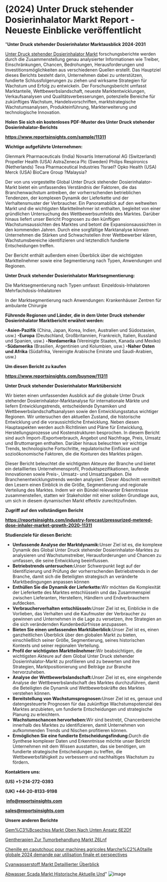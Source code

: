 # (2024) Unter Druck stehender Dosierinhalator Markt Report - Neueste Einblicke veröffentlicht

"<strong><b>Unter Druck stehender Dosierinhalator Marktausblick 2024-2031</b></strong>

<a href=https://www.reportsinsights.com/sample/11311>Unter Druck stehender Dosierinhalator Markt</a> forschungsberichte werden durch die Zusammenstellung genau analysierter Informationen wie Treiber, Einschränkungen, Chancen, Bedrohungen, Herausforderungen und Investitionsmöglichkeiten aus verschiedenen Quellen erstellt. Das Hauptziel dieses Berichts besteht darin, Unternehmen dabei zu unterstützen, fundierte Schlussfolgerungen zu ziehen und wirksame Strategien für Wachstum und Erfolg zu entwickeln. Der Forschungsbericht umfasst Marktanteile, Wettbewerbslandschaft, neueste Marktentwicklungen, Verkaufsanalysen und Qualitätsverbesserungen, potenzielle Bereiche für zukünftiges Wachstum, Handelsvorschriften, marktstrategische Wachstumsanalysen, Produkteinführung, Markterweiterung und technologische Innovation.

<strong><b>Holen Sie sich ein kostenloses PDF-Muster des Unter Druck stehender Dosierinhalator-Berichts</b></strong>

<a href=https://www.reportsinsights.com/sample/11311><strong><u>https://www.reportsinsights.com/sample/11311</u></strong></a>

<strong>Wichtige aufgeführte Unternehmen:</strong>

Glenmark Pharmaceuticals (India)
    Novartis International AG (Switzerland)
    Propeller Health (USA)
    AstraZeneca Plc (Sweden)
    Philips Respironics (Netherlands)
    Teva Pharmaceutical Industries ?Israel?
    Opko Health (USA)
    Merck (USA)
    BioCare Group ?Malaysia?

Der von uns vorgestellte Global Unter Druck stehender Dosierinhalator-Markt bietet ein umfassendes Verständnis der Faktoren, die das Branchenwachstum antreiben, der vorherrschenden betrieblichen Tendenzen, der komplexen Dynamik der Lieferkette und der Verhaltensmuster der Verbraucher. Ein Panoramablick auf den weltweiten Markt und die wichtigsten Marktteilnehmer ist enthalten, begleitet von einer gründlichen Untersuchung des Wettbewerbsumfelds des Marktes. Darüber hinaus liefert unser Bericht Prognosen zu den künftigen Wachstumsaussichten des Marktes und betont die Expansionsaussichten in den kommenden Jahren. Durch eine sorgfältige Marktanalyse können Unternehmen die Stärken und Schwachstellen ihrer Wettbewerber klären, Wachstumsbereiche identifizieren und letztendlich fundierte Entscheidungen treffen.

Der Bericht enthält außerdem einen Überblick über die wichtigsten Marktteilnehmer sowie eine Segmentierung nach Typen, Anwendungen und Regionen.

<strong>Unter Druck stehender Dosierinhalator Marktsegmentierung:</strong>

Die Marktsegmentierung nach Typen umfasst:
Einzeldosis-Inhalatoren
Mehrfachdosis-Inhalatoren

In der Marktsegmentierung nach Anwendungen:
Krankenhäuser
Zentren für ambulante Chirurgie

<strong><b>Führende Regionen und Länder, die in dem Unter Druck stehender Dosierinhalator Marktbericht erwähnt werden:</b></strong>

<strong><b>‣Asien-Pazifik</b></strong> (China, Japan, Korea, Indien, Australien und Südostasien, usw.)
<strong><b>‣Europa</b></strong> (Deutschland, Großbritannien, Frankreich, Italien, Russland und Spanien, usw.)
‣<strong><b>Nordamerika</b></strong> (Vereinigte Staaten, Kanada und Mexiko)
<strong><b>‣Südamerika</b></strong> (Brasilien, Argentinien und Kolumbien, usw.)
<strong><b>‣Naher Osten und Afrika</b></strong> (Südafrika, Vereinigte Arabische Emirate und Saudi-Arabien, usw.)

<strong>Um diesen Bericht zu kaufen</strong>

<a href=https://www.reportsinsights.com/buynow/11311><strong><u>https://www.reportsinsights.com/buynow/11311</u></strong></a>

<strong>Unter Druck stehender Dosierinhalator Marktübersicht</strong>

Wir bieten einen umfassenden Ausblick auf die globale Unter Druck stehender Dosierinhalator-Marktanalyse für internationale Märkte und liefern Entwicklungstrends, entscheidende Dynamiken und Wettbewerbslandschaftsanalysen sowie den Entwicklungsstatus wichtiger Regionen. Wir untersuchen den aktuellen Zustand, die historische Entwicklung und die voraussichtliche Entwicklung. Neben diesen Hauptaspekten werden auch Richtlinien und Pläne für Entwicklung, Herstellungsprozesse und Kostenstrukturen besprochen. In diesem Bericht sind auch Import-/Exportverbrauch, Angebot und Nachfrage, Preis, Umsatz und Bruttomargen enthalten. Darüber hinaus beleuchten wir wichtige Trends, technologische Fortschritte, regulatorische Einflüsse und sozioökonomische Faktoren, die die Konturen des Marktes prägen.

Dieser Bericht beleuchtet die wichtigsten Akteure der Branche und bietet ein detailliertes Unternehmensprofil, Produktspezifikationen, laufende Innovationen sowie Preis-, Umsatz- und Umsatzangaben. Die Branchenentwicklungstrends werden analysiert. Dieser Abschnitt vermittelt den Lesern einen Einblick in die Größe, Segmentierung und regionale Verteilung des Marktes. Indem wir ein Bündel relevanter Erkenntnisse zusammenstellen, statten wir Stakeholder mit einer soliden Grundlage aus, um sich in diesem dynamischen Markt effektiv zurechtzufinden.

<strong>Zugriff auf den vollständigen Bericht</strong>

<a href=https://reportsinsights.com/industry-forecast/pressurized-metered-dose-inhaler-market-growth-2020-11311><strong>https://reportsinsights.com/industry-forecast/pressurized-metered-dose-inhaler-market-growth-2020-11311</strong></a>

<strong>Studienziele für diesen Bericht:</strong>
<ul>
  <li><strong>Umfassende Analyse der Marktdynamik:</strong>Unser Ziel ist es, die komplexe Dynamik des Global Unter Druck stehender Dosierinhalator-Marktes zu analysieren und Wachstumstreiber, Herausforderungen und Chancen zu umfassen, die seine Entwicklung beeinflussen.</li>
  <li><strong>Betriebstrends untersuchen:</strong>Unser Schwerpunkt liegt auf der Identifizierung und Prüfung der vorherrschenden Betriebstrends in der Branche, damit sich die Beteiligten strategisch an veränderte Marktbedingungen anpassen können</li>
  <li><strong>Enthüllen Sie die Dynamik der Lieferkette:</strong>Wir möchten die Komplexität der Lieferkette des Marktes entschlüsseln und das Zusammenspiel zwischen Lieferanten, Herstellern, Händlern und Endverbrauchern aufdecken.</li>
  <li><strong>Verbraucherverhalten entschlüsseln:</strong>Unser Ziel ist es, Einblicke in die Vorlieben, das Verhalten und die Kaufmuster der Verbraucher zu gewinnen und Unternehmen in die Lage zu versetzen, ihre Strategien an die sich verändernden Kundenbedürfnisse anzupassen.</li>
  <li><strong>Bieten Sie einen umfassenden Marktüberblick:</strong>Unser Ziel ist es, einen ganzheitlichen Überblick über den globalen Markt zu bieten, einschließlich seiner Größe, Segmentierung, seines historischen Kontexts und seiner regionalen Verteilung.</li>
  <li><strong>Profil der wichtigsten Marktteilnehmer:</strong>Wir beabsichtigen, die wichtigsten Akteure auf dem Global Unter Druck stehender Dosierinhalator-Markt zu profilieren und zu bewerten und ihre Strategien, Marktpositionierung und Beiträge zur Branche hervorzuheben.</li>
  <li><strong>Analyse der Wettbewerbslandschaft:</strong>Unser Ziel ist es, eine eingehende Analyse der Wettbewerbslandschaft des Marktes durchzuführen, damit die Beteiligten die Dynamik und Wettbewerbskräfte des Marktes verstehen können.</li>
  <li><strong>Bereitstellung von Wachstumsprognosen:</strong>Unser Ziel ist es, genaue und datengesteuerte Prognosen für das zukünftige Wachstumspotenzial des Marktes anzubieten, um fundierte Entscheidungen und strategische Planung zu erleichtern.</li>
  <li><strong>Wachstumschancen hervorheben:</strong>Wir sind bestrebt, Chancenbereiche innerhalb des Marktes zu identifizieren, damit Unternehmen von aufkommenden Trends und Nischen profitieren können.</li>
  <li><strong>Ermöglichen Sie eine fundierte Entscheidungsfindung:</strong>Durch die Synthese komplexer Daten und Erkenntnisse möchte unser Bericht Unternehmen mit dem Wissen ausstatten, das sie benötigen, um fundierte strategische Entscheidungen zu treffen, die Wettbewerbsfähigkeit zu verbessern und nachhaltiges Wachstum zu fördern<strong>.</strong></li>
</ul>
<strong>Kontaktiere uns:</strong>

<strong>(US) +1-214-272-0393</strong>

<strong>(UK) +44-20-8133-9198</strong>

<strong> </strong><a href=info@reportsinsights.com><strong><u>info@reportsinsights.com</u></strong></a>

<a href=sales@reportsinsights.com><strong><u>sales@reportsinsights.com</u></strong></a>

<strong>Unsere anderen Berichte</strong>

<a href=https://de.linkedin.com/pulse/gem%C3%BCsechips-markt-oben-nach-unten-ansatz-6e2df/>Gem%C3%Bcsechips Markt Oben Nach Unten Ansatz 6E2Df</a>

<a href=https://de.linkedin.com/pulse/gentherapien-zur-tumorbehandlung-markt-z6lnf/>Gentherapien Zur Tumorbehandlung Markt Z6Lnf</a>

<a href=https://github.com/daminid12/RImarketgrowth/blob/main/Chenille-en-caoutchouc-pour-machines-agricoles-Marche%C2%A0taille-globale-2024-demande-par-utilisation-finale-et-perspectives.md>Chenille en caoutchouc pour machines agricoles Marche%C2%A0taille globale 2024 demande par utilisation finale et perspectives</a>

<a href=https://de.linkedin.com/pulse/cyanwasserstoff-markt-detaillierter-überblick>Cyanwasserstoff Markt Detaillierter Überblick</a>

<a href=https://de.linkedin.com/pulse/abwasser-scada-markt-historische-aktuelle-und>Abwasser Scada Markt Historische Aktuelle Und</a>"
![image](https://github.com/Jaayaachit/RIResearch/assets/158452289/49687565-801f-48a8-aa90-460d92c144a5)
